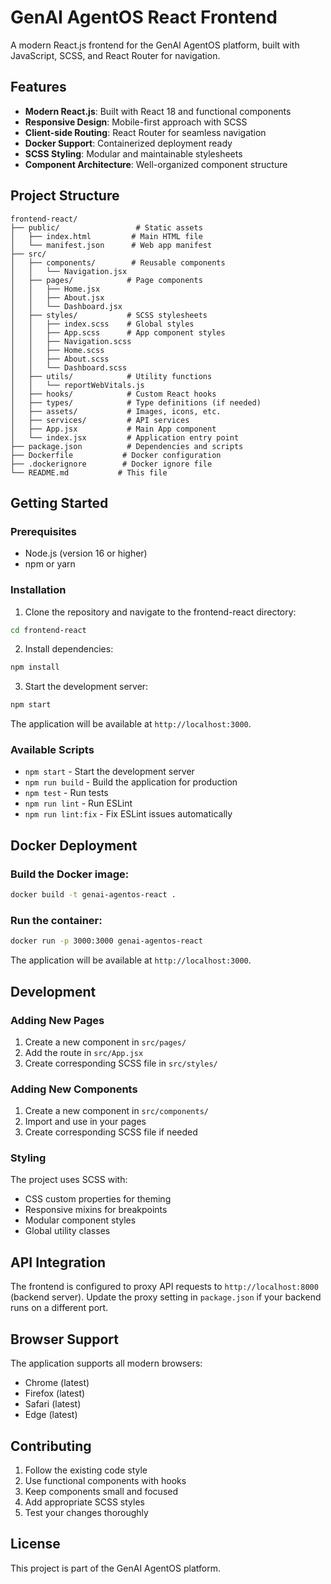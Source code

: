# GenAI AgentOS React Frontend

A modern React.js frontend for the GenAI AgentOS platform, built with JavaScript, SCSS, and React Router for navigation.

## Features

- **Modern React.js**: Built with React 18 and functional components
- **Responsive Design**: Mobile-first approach with SCSS
- **Client-side Routing**: React Router for seamless navigation
- **Docker Support**: Containerized deployment ready
- **SCSS Styling**: Modular and maintainable stylesheets
- **Component Architecture**: Well-organized component structure

## Project Structure

```
frontend-react/
├── public/                 # Static assets
│   ├── index.html         # Main HTML file
│   └── manifest.json      # Web app manifest
├── src/
│   ├── components/        # Reusable components
│   │   └── Navigation.jsx
│   ├── pages/            # Page components
│   │   ├── Home.jsx
│   │   ├── About.jsx
│   │   └── Dashboard.jsx
│   ├── styles/           # SCSS stylesheets
│   │   ├── index.scss    # Global styles
│   │   ├── App.scss      # App component styles
│   │   ├── Navigation.scss
│   │   ├── Home.scss
│   │   ├── About.scss
│   │   └── Dashboard.scss
│   ├── utils/            # Utility functions
│   │   └── reportWebVitals.js
│   ├── hooks/            # Custom React hooks
│   ├── types/            # Type definitions (if needed)
│   ├── assets/           # Images, icons, etc.
│   ├── services/         # API services
│   ├── App.jsx           # Main App component
│   └── index.jsx         # Application entry point
├── package.json          # Dependencies and scripts
├── Dockerfile           # Docker configuration
├── .dockerignore        # Docker ignore file
└── README.md           # This file
```

## Getting Started

### Prerequisites

- Node.js (version 16 or higher)
- npm or yarn

### Installation

1. Clone the repository and navigate to the frontend-react directory:
```bash
cd frontend-react
```

2. Install dependencies:
```bash
npm install
```

3. Start the development server:
```bash
npm start
```

The application will be available at `http://localhost:3000`.

### Available Scripts

- `npm start` - Start the development server
- `npm run build` - Build the application for production
- `npm test` - Run tests
- `npm run lint` - Run ESLint
- `npm run lint:fix` - Fix ESLint issues automatically

## Docker Deployment

### Build the Docker image:
```bash
docker build -t genai-agentos-react .
```

### Run the container:
```bash
docker run -p 3000:3000 genai-agentos-react
```

The application will be available at `http://localhost:3000`.

## Development

### Adding New Pages

1. Create a new component in `src/pages/`
2. Add the route in `src/App.jsx`
3. Create corresponding SCSS file in `src/styles/`

### Adding New Components

1. Create a new component in `src/components/`
2. Import and use in your pages
3. Create corresponding SCSS file if needed

### Styling

The project uses SCSS with:
- CSS custom properties for theming
- Responsive mixins for breakpoints
- Modular component styles
- Global utility classes

## API Integration

The frontend is configured to proxy API requests to `http://localhost:8000` (backend server). Update the proxy setting in `package.json` if your backend runs on a different port.

## Browser Support

The application supports all modern browsers:
- Chrome (latest)
- Firefox (latest)
- Safari (latest)
- Edge (latest)

## Contributing

1. Follow the existing code style
2. Use functional components with hooks
3. Keep components small and focused
4. Add appropriate SCSS styles
5. Test your changes thoroughly

## License

This project is part of the GenAI AgentOS platform. 